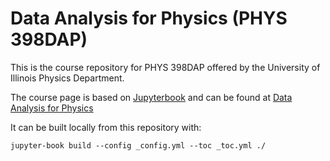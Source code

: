 # Data Analysis for Physics (PHYS 398DAP)

This is the course repository for PHYS 398DAP offered by the University of Illinois Physics Department.

The course page is based on [Jupyterbook](https://jupyterbook.org) and can be found at [Data Analysis for Physics](https://illinois-dap.github.io/DataAnalysisForPhysicists)

It can be built locally from this repository with:

`jupyter-book build --config _config.yml --toc _toc.yml ./`


